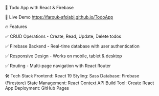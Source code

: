 📝 Todo App with React & Firebase

🚀 Live Demo
https://farouk-afolabi.github.io/TodoApp

🔥 Features

✅ CRUD Operations - Create, Read, Update, Delete todos

✅ Firebase Backend - Real-time database with user authentication

✅ Responsive Design - Works on mobile, tablet & desktop

✅ Routing - Multi-page navigation with React Router

🛠️ Tech Stack
Frontend: React 19
Styling: Sass
Database: Firebase (Firestore)
State Management: React Context API
Build Tool: Create React App
Deployment: GitHub Pages
